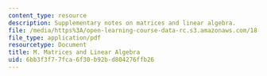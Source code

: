 ```yaml
---
content_type: resource
description: Supplementary notes on matrices and linear algebra.
file: /media/https%3A/open-learning-course-data-rc.s3.amazonaws.com/18-02-multivariable-calculus-fall-2007/6bb3f3f77fca6f30b92bd804276ffb26_matrices_algebra.pdf
file_type: application/pdf
resourcetype: Document
title: M. Matrices and Linear Algebra
uid: 6bb3f3f7-7fca-6f30-b92b-d804276ffb26
---
```

